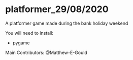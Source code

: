 # platformer_29/08/2020
 A platformer game made during the bank holiday weekend
 
You will need to install:
* pygame

Main Contributors:
@Matthew-E-Gould
